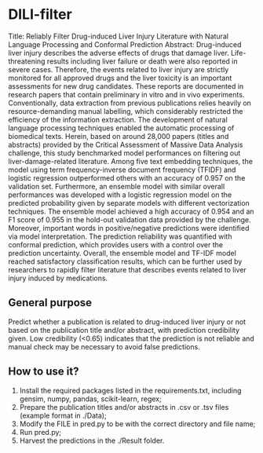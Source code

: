 # DILI-filter
Title: Reliably Filter Drug-induced Liver Injury Literature with Natural Language Processing and Conformal Prediction
Abstract:
Drug-induced liver injury describes the adverse effects of drugs that damage liver. Life-threatening results including liver failure or death were also reported in severe cases. Therefore, the events related to liver injury are strictly monitored for all approved drugs and the liver toxicity is an important assessments for new drug candidates. These reports are documented in research papers that contain preliminary in vitro and in vivo experiments. Conventionally, data extraction from previous publications relies heavily on resource-demanding manual labelling, which considerably restricted the efficiency of the information extraction. The development of natural language processing techniques enabled the automatic processing of biomedical texts. Herein, based on around 28,000 papers (titles and abstracts) provided by the Critical Assessment of Massive Data Analysis challenge, this study benchmarked model performances on filtering out liver-damage-related literature. Among five text embedding techniques, the model using term frequency-inverse document frequency (TFIDF) and logistic regression outperformed others with an accuracy of 0.957 on the validation set. Furthermore, an ensemble model with similar overall performances was developed with a logistic regression model on the predicted probability given by separate models with different vectorization techniques. The ensemble model achieved a high accuracy of 0.954 and an F1 score of 0.955 in the hold-out validation data provided by the challenge. Moreover, important words in positive/negative predictions were identified via model interpretation. The prediction reliability was quantified with conformal prediction, which provides users with a control over the prediction uncertainty. Overall, the ensemble model and TF-IDF model reached satisfactory classification results, which can be further used by researchers to rapidly filter literature that describes events related to liver injury induced by medications.

## General purpose
Predict whether a publication is related to drug-induced liver injury or not based on the publication title and/or abstract, with prediction credibility given. Low credibility (<0.65) indicates that the prediction is not reliable and manual check may be necessary to avoid false predictions.


## How to use it?
1. Install the required packages listed in the requirements.txt, including gensim, numpy, pandas, scikit-learn, regex;
2. Prepare the publication titles and/or abstracts in .csv or .tsv files (example format in ./Data);
3. Modify the FILE in pred.py to be with the correct directory and file name;
4. Run pred.py;
5. Harvest the predictions in the ./Result folder.

